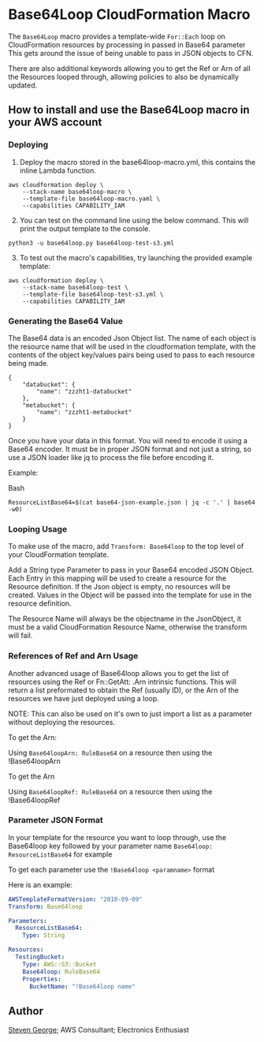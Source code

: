 # Base64Loop CloudFormation Macro

The `Base64Loop` macro provides a template-wide `For::Each` loop on CloudFormation resources by processing in passed in Base64 parameter This gets around the issue of being unable to pass in JSON objects to CFN.

There are also additional keywords allowing you to get the Ref or Arn of all the Resources looped through, allowing policies to also be dynamically updated.


## How to install and use the Base64Loop macro in your AWS account



### Deploying

1. Deploy the macro stored in the base64loop-macro.yml, this contains the inline Lambda function.

```
aws cloudformation deploy \
    --stack-name base64loop-macro \
    --template-file base64loop-macro.yaml \
    --capabilities CAPABILITY_IAM
```

2. You can test on the command line using the below command. This will print the output template to the console.

```
python3 -u base64loop.py base64loop-test-s3.yml
```

3. To test out the macro's capabilities, try launching the provided example template:

```
aws cloudformation deploy \
    --stack-name base64loop-test \
    --template-file base64loop-test-s3.yml \
    --capabilities CAPABILITY_IAM
```



### Generating the Base64 Value

The Base64 data is an encoded Json Object list. The name of each object is the resource name that will be used in the cloudformation template, with the contents of the object key/values pairs being used to pass to each resource being made.

```
{
    "databucket": {
        "name": "zzzht1-databucket"
    },
    "metabucket": {
        "name": "zzzht1-metabucket"
    }
}
```

Once you have your data in this format. You will need to encode it using a Base64 encoder. It must be in proper JSON format and not just a string, so use a JSON loader like jq to process the file before encoding it.

Example:

Bash
```
ResourceListBase64=$(cat base64-json-example.json | jq -c '.' | base64 -w0)
```



### Looping Usage

To make use of the macro, add `Transform: Base64loop` to the top level of your CloudFormation template.

Add a String type Parameter to pass in your Base64 encoded JSON Object. Each Entry in this mapping will be used to create a resource for the Resource definition. If the Json object is empty, no resources will be created. Values in the Object will be passed into the template for use in the resource definition.

The Resource Name will always be the objectname in the JsonObject, it must be a valid CloudFormation Resource Name, otherwise the transform will fail.



### References of Ref and Arn Usage

Another advanced usage of Base64loop allows you to get the list of resources using the Ref or Fn::GetAtt: <resource>.Arn intrinsic functions. This will return a list preformated to obtain the Ref (usually ID), or the Arn of the resources we have just deployed using a loop.

NOTE: This can also be used on it's own to just import a list as a parameter without deploying the resources.


To get the Arn:

Using ```Base64loopArn: RuleBase64``` on a resource then using the !Base64loopArn

To get the Arn

Using ```Base64loopRef: RuleBase64``` on a resource then using the !Base64loopRef



### Parameter JSON Format

In your template for the resource you want to loop through, use the Base64loop key followed by your parameter name `Base64loop: ResourceListBase64` for example

To get each parameter use the `!Base64loop <paramname>` format

Here is an example:

```yaml
AWSTemplateFormatVersion: "2010-09-09"
Transform: Base64loop

Parameters:
  ResourceListBase64:
    Type: String

Resources:
  TestingBucket:
    Type: AWS::S3::Bucket
    Base64loop: RuleBase64
    Properties:
      BucketName: "!Base64loop name"
```


## Author

[Steven George](https://github.com/steven-geo); AWS Consultant; Electronics Enthusiast

